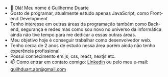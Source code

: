 - 👋 Olá! Meu nome é Guilherme Duarte
- Gosto de programar, atualmente estudo apenas JavaScript, como Front-end Development
- Tenho interesse em outras áreas da programação também como Back-end, segurança e redes mas como sou novo no universo da informática ainda não tive tempo para me dedicar a essas outras áreas.
- Meu objetivo hoje é conseguir trabalhar como desenvolvedor web.
- Tenho cerca de 2 anos de estudo nessa área porém ainda não tenho experência profissional.
- Possui conhecimento em js, css, react, nextjs etc.
- 📫 Como entrar em contato comigo: [Linkedin](https://www.linkedin.com/in/guilduarte07/) ou pelo meu e-mail: guilhduart.abr@gmail.com

<!---
GuiDuarte07/GuiDuarte07 is a ✨ special ✨ repository because its `README.md` (this file) appears on your GitHub profile.
You can click the Preview link to take a look at your changes.
--->
